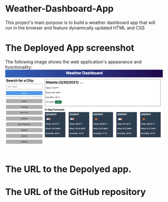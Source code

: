 # Weather-Dashboard-App
This project's main purpose is to build a weather dashboard app that will run in the browser and feature dynamically updated HTML and CSS

# The Deployed App screenshot
The following image shows the web application's appearance and functionality:
![The weather app includes a search option, a list of cities, and a five-day forecast and current weather conditions for Atlanta.](06-server-side-apis-homework-demo.png)

# The URL to the Depolyed app.



# The URL of the GitHub repository